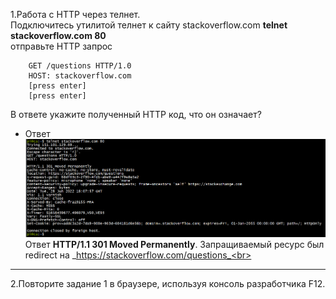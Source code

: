 1.Работа c HTTP через телнет.<br>
Подключитесь утилитой телнет к сайту stackoverflow.com **telnet stackoverflow.com 80**<br>
отправьте HTTP запрос<br>
```
	GET /questions HTTP/1.0
	HOST: stackoverflow.com
	[press enter]
	[press enter]
```
В ответе укажите полученный HTTP код, что он означает?<br>

-	Ответ<br>
![telnet stackoverflow.com 80](https://github.com/davlyatov-ts/Networks-1/blob/master/telnet.png)
Ответ **HTTP/1.1 301 Moved Permanently**. Запращиваемый ресурс был redirect на _https://stackoverflow.com/questions_<br>
___
2.Повторите задание 1 в браузере, используя консоль разработчика F12.<br>
